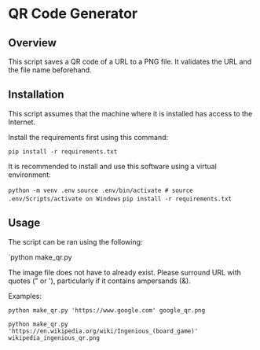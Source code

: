 # QR Code Generator #

## Overview ##
This script saves a QR code of a URL to a PNG file. It validates the URL and the file name beforehand.

## Installation ##

This script assumes that the machine where it is installed has access to the Internet.

Install the requirements first using this command:

`pip install -r requirements.txt`

It is recommended to install and use this software using a virtual environment:

`python -m venv .env`
`source .env/bin/activate # source .env/Scripts/activate on Windows`
`pip install -r requirements.txt`

## Usage ##

The script can be ran using the following:

`python make_qr.py <URL> <output file name>

The image file does not have to already exist. Please surround URL with quotes (" or '), particularly if it contains ampersands (&).

Examples:

`python make_qr.py 'https://www.google.com' google_qr.png`

`python make_qr.py 'https://en.wikipedia.org/wiki/Ingenious_(board_game)' wikipedia_ingenious_qr.png`
